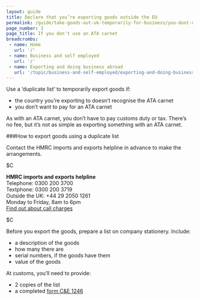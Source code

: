 ```yaml
---
layout: guide
title: Declare that you’re exporting goods outside the EU
permalink: /guide/take-goods-out-uk-temporarily-for-business/you-dont-use-ata.html
page_number: 3
page_title: If you don't use an ATA carnet
breadcrumbs:
 - name: Home
   url: '/'
 - name: Business and self employed
   url: '/'
 - name: Exporting and doing business abroad
   url: '/topic/business-and-self-employed/exporting-and-doing-business-abroad.html'   
---
```


Use a ‘duplicate list’ to temporarily export goods if:

- the country you’re exporting to doesn’t recognise the ATA carnet
- you don’t want to pay for an ATA carnet

As with an ATA carnet, you don’t have to pay customs duty or tax. There’s no fee, but it’s not as simple as exporting something with an ATA carnet.

###How to export goods using a duplicate list

Contact the HMRC imports and exports helpline in advance to make the arrangements.
 
$C 

**HMRC imports and exports helpline**    
Telephone: 0300 200 3700  
Textphone: 0300 200 3719  
Outside the UK: +44 29 2050 1261  
Monday to Friday, 8am to 6pm    
[Find out about call charges](/call-charges)  

$C  

Before you export the goods, prepare a list on company stationery. Include:

- a description of the goods
- how many there are
- serial numbers, if the goods have them
- value of the goods

At customs, you’ll need to provide:

- 2 copies of the list 
- a completed [form C&E 1246](/government/uploads/system/uploads/attachment_data/file/374161/ce1246.pdf)

